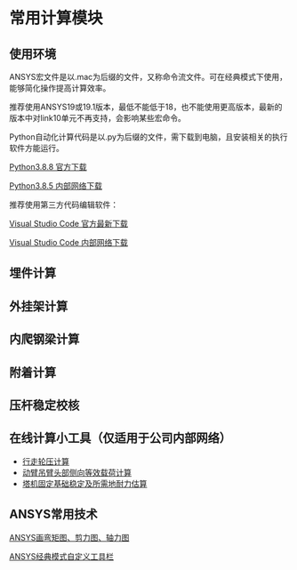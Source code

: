 # 常用计算模块
## 使用环境

ANSYS宏文件是以.mac为后缀的文件，又称命令流文件。可在经典模式下使用，能够简化操作提高计算效率。

推荐使用ANSYS19或19.1版本，最低不能低于18，也不能使用更高版本，最新的版本中对link10单元不再支持，会影响某些宏命令。

Python自动化计算代码是以.py为后缀的文件，需下载到电脑，且安装相关的执行软件方能运行。

[Python3.8.8 官方下载](https://www.python.org/ftp/python/3.8.8/python-3.8.8-amd64.exe)

[Python3.8.5 内部网络下载](‪http://192.168.16.198/file/python-3.8.5-amd64.exe)

推荐使用第三方代码编辑软件：

[Visual Studio Code 官方最新下载](https://code.visualstudio.com/sha/download?build=stable&os=win32-x64-user)

[Visual Studio Code 内部网络下载](‪http://192.168.16.198/file/VSCodeUserSetup-x64-1.53.0.exe)

## 埋件计算


## 外挂架计算



## 内爬钢梁计算

## 附着计算

## 压杆稳定校核

## 在线计算小工具（仅适用于公司内部网络）

* [行走轮压计算](http://192.168.16.198/lunya.php)
* [动臂吊臂头部侧向等效载荷计算](http://192.168.16.198/pianbai.php)
* [塔机固定基础稳定及所需地耐力估算](http://192.168.16.198/jichu.php)

## ANSYS常用技术

[ANSYS画弯矩图、剪力图、轴力图](ANSYS画弯矩图、剪力图、轴力图.md)

[ANSYS经典模式自定义工具栏](ANSYS经典模式自定义工具栏.md)

